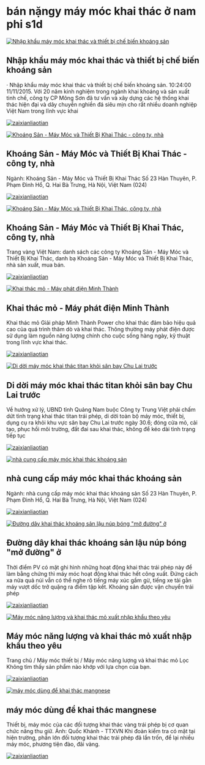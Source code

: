 # bán nặngy máy móc khai thác ở nam phi s1d
<a href="https://mnn.zoosnet.net/LR/Chatpre.aspx?id=MNN94995150&p=https://topgrinding.com/" target="_blank">![Nhập khẩu máy móc khai thác và thiết bị chế biến khoáng sản](https://github.com/technlg/images/blob/main/62.jpg)</a>
## Nhập khẩu máy móc khai thác và thiết bị chế biến khoáng sản
· Nhập khẩu máy móc khai thác và thiết bị chế biến khoáng sản. 10:24:00 11/11/2015. Với 20 năm kinh nghiệm trong ngành khai khoáng và sản xuất tinh chế, công ty CP Mông Sơn đã tư vấn và xây dựng các hệ thống khai thác hiện đại và dây chuyền nghiền đá siêu mịn cho rất nhiều doanh nghiệp Việt Nam trong lĩnh vực khai 
<a href="https://mnn.zoosnet.net/LR/Chatpre.aspx?id=MNN94995150&p=https://topgrinding.com/" target="_blank"><img src="https://github.com/technlg/images/raw/main/chat11.jpg" alt="zaixianliaotian"/></a><a href="//whatsapp.shibangsoft.com/WhatsApp.php" ><img src="https://github.com/technlg/images/raw/main/chat11.png" alt=""></a>
<a href="https://mnn.zoosnet.net/LR/Chatpre.aspx?id=MNN94995150&p=https://topgrinding.com/" target="_blank">![Khoáng Sản - Máy Móc và Thiết Bị Khai Thác - công ty, nhà ](https://github.com/technlg/images/blob/main/58.jpg)</a>
## Khoáng Sản - Máy Móc và Thiết Bị Khai Thác - công ty, nhà 
Ngành: Khoáng Sản - Máy Móc và Thiết Bị Khai Thác Số 23 Hàn Thuyên, P. Phạm Đình Hổ, Q. Hai Bà Trưng, Hà Nội, Việt Nam (024) 
<a href="https://mnn.zoosnet.net/LR/Chatpre.aspx?id=MNN94995150&p=https://topgrinding.com/" target="_blank"><img src="https://github.com/technlg/images/raw/main/chat11.jpg" alt="zaixianliaotian"/></a><a href="//whatsapp.shibangsoft.com/WhatsApp.php" ><img src="https://github.com/technlg/images/raw/main/chat11.png" alt=""></a>
<a href="https://mnn.zoosnet.net/LR/Chatpre.aspx?id=MNN94995150&p=https://topgrinding.com/" target="_blank">![Khoáng Sản - Máy Móc và Thiết Bị Khai Thác, công ty, nhà ](https://github.com/technlg/images/blob/main/52.jpg)</a>
## Khoáng Sản - Máy Móc và Thiết Bị Khai Thác, công ty, nhà 
Trang vàng Việt Nam: danh sách các công ty Khoáng Sản - Máy Móc và Thiết Bị Khai Thác, danh bạ Khoáng Sản - Máy Móc và Thiết Bị Khai Thác, nhà sản xuất, mua bán.
<a href="https://mnn.zoosnet.net/LR/Chatpre.aspx?id=MNN94995150&p=https://topgrinding.com/" target="_blank"><img src="https://github.com/technlg/images/raw/main/chat11.jpg" alt="zaixianliaotian"/></a><a href="//whatsapp.shibangsoft.com/WhatsApp.php" ><img src="https://github.com/technlg/images/raw/main/chat11.png" alt=""></a>
<a href="https://mnn.zoosnet.net/LR/Chatpre.aspx?id=MNN94995150&p=https://topgrinding.com/" target="_blank">![Khai thác mỏ - Máy phát điện Minh Thành](https://github.com/technlg/images/blob/main/36.jpg)</a>
## Khai thác mỏ - Máy phát điện Minh Thành
Khai thác mỏ Giải pháp Minh Thành Power cho khai thác đảm bảo hiệu quả cao của quá trình thăm dò và khai thác. Thông thường máy phát điện được sử dụng làm nguồn năng lượng chính cho cuộc sống hàng ngày, kỹ thuật trong lĩnh vực khai thác.
<a href="https://mnn.zoosnet.net/LR/Chatpre.aspx?id=MNN94995150&p=https://topgrinding.com/" target="_blank"><img src="https://github.com/technlg/images/raw/main/chat11.jpg" alt="zaixianliaotian"/></a><a href="//whatsapp.shibangsoft.com/WhatsApp.php" ><img src="https://github.com/technlg/images/raw/main/chat11.png" alt=""></a>
<a href="https://mnn.zoosnet.net/LR/Chatpre.aspx?id=MNN94995150&p=https://topgrinding.com/" target="_blank">![Di dời máy móc khai thác titan khỏi sân bay Chu Lai trước ](https://github.com/technlg/images/blob/main/10.jpg)</a>
## Di dời máy móc khai thác titan khỏi sân bay Chu Lai trước 
Về hướng xử lý, UBND tỉnh Quảng Nam buộc Công ty Trung Việt phải chấm dứt tình trạng khai thác titan trái phép, di dời toàn bộ máy móc, thiết bị, dụng cụ ra khỏi khu vực sân bay Chu Lai trước ngày 30.6; đóng cửa mỏ, cải tạo, phục hồi môi trường, đất đai sau khai thác, không để kéo dài tình trạng tiếp tục 
<a href="https://mnn.zoosnet.net/LR/Chatpre.aspx?id=MNN94995150&p=https://topgrinding.com/" target="_blank"><img src="https://github.com/technlg/images/raw/main/chat11.jpg" alt="zaixianliaotian"/></a><a href="//whatsapp.shibangsoft.com/WhatsApp.php" ><img src="https://github.com/technlg/images/raw/main/chat11.png" alt=""></a>
<a href="https://mnn.zoosnet.net/LR/Chatpre.aspx?id=MNN94995150&p=https://topgrinding.com/" target="_blank">![nhà cung cấp máy móc khai thác khoáng sản](https://github.com/technlg/images/blob/main/36.jpg)</a>
## nhà cung cấp máy móc khai thác khoáng sản
Ngành: nhà cung cấp máy móc khai thác khoáng sản Số 23 Hàn Thuyên, P. Phạm Đình Hổ, Q. Hai Bà Trưng, Hà Nội, Việt Nam (024) 
<a href="https://mnn.zoosnet.net/LR/Chatpre.aspx?id=MNN94995150&p=https://topgrinding.com/" target="_blank"><img src="https://github.com/technlg/images/raw/main/chat11.jpg" alt="zaixianliaotian"/></a><a href="//whatsapp.shibangsoft.com/WhatsApp.php" ><img src="https://github.com/technlg/images/raw/main/chat11.png" alt=""></a>
<a href="https://mnn.zoosnet.net/LR/Chatpre.aspx?id=MNN94995150&p=https://topgrinding.com/" target="_blank">![Đường dây khai thác khoáng sản lậu núp bóng "mở đường" ở ](https://github.com/technlg/images/blob/main/39.jpg)</a>
## Đường dây khai thác khoáng sản lậu núp bóng "mở đường" ở 
Thời điểm PV có mặt ghi hình những hoạt động khai thác trái phép này để làm bằng chứng thì máy móc hoạt động khai thác hết công xuất. Đứng cách xa nửa quả núi vẫn có thể nghe rõ tiếng máy xúc gầm gừ, tiếng xe tải gằn máy vượt dốc trở quặng ra điểm tập kết. Khoáng sản được vận chuyển trái phép 
<a href="https://mnn.zoosnet.net/LR/Chatpre.aspx?id=MNN94995150&p=https://topgrinding.com/" target="_blank"><img src="https://github.com/technlg/images/raw/main/chat11.jpg" alt="zaixianliaotian"/></a><a href="//whatsapp.shibangsoft.com/WhatsApp.php" ><img src="https://github.com/technlg/images/raw/main/chat11.png" alt=""></a>
<a href="https://mnn.zoosnet.net/LR/Chatpre.aspx?id=MNN94995150&p=https://topgrinding.com/" target="_blank">![Máy móc năng lượng và khai thác mỏ xuất nhập khẩu theo yêu ](https://github.com/technlg/images/blob/main/50.jpg)</a>
## Máy móc năng lượng và khai thác mỏ xuất nhập khẩu theo yêu 
Trang chủ / Máy móc thiết bị / Máy móc năng lượng và khai thác mỏ Lọc Không tìm thấy sản phẩm nào khớp với lựa chọn của bạn.
<a href="https://mnn.zoosnet.net/LR/Chatpre.aspx?id=MNN94995150&p=https://topgrinding.com/" target="_blank"><img src="https://github.com/technlg/images/raw/main/chat11.jpg" alt="zaixianliaotian"/></a><a href="//whatsapp.shibangsoft.com/WhatsApp.php" ><img src="https://github.com/technlg/images/raw/main/chat11.png" alt=""></a>
<a href="https://mnn.zoosnet.net/LR/Chatpre.aspx?id=MNN94995150&p=https://topgrinding.com/" target="_blank">![máy móc dùng để khai thác mangnese](https://github.com/technlg/images/blob/main/50.jpg)</a>
## máy móc dùng để khai thác mangnese
Thiết bị, máy móc của các đối tượng khai thác vàng trái phép bị cơ quan chức năng thu giữ. Ảnh: Quốc Khánh - TTXVN Khi đoàn kiểm tra có mặt tại hiện trường, phần lớn đối tượng khai thác trái phép đã lẩn trốn, để lại nhiều máy móc, phương tiện đào, đãi vàng.
<a href="https://mnn.zoosnet.net/LR/Chatpre.aspx?id=MNN94995150&p=https://topgrinding.com/" target="_blank"><img src="https://github.com/technlg/images/raw/main/chat11.jpg" alt="zaixianliaotian"/></a><a href="//whatsapp.shibangsoft.com/WhatsApp.php" ><img src="https://github.com/technlg/images/raw/main/chat11.png" alt=""></a>
